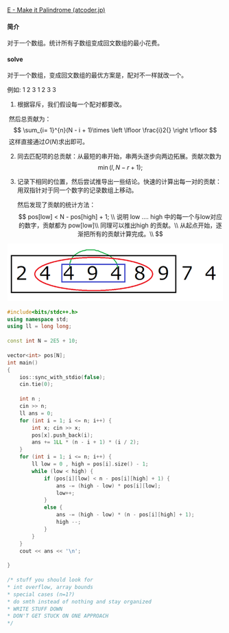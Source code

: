 [E - Make it Palindrome (atcoder.jp)](https://atcoder.jp/contests/abc290/tasks/abc290_e)

#### 简介

对于一个数组。统计所有子数组变成回文数组的最小花费。

#### solve

对于一个数组，变成回文数组的最优方案是，配对不一样就改一个。

例如:  1 2 3 1 2 3	$3$

1. 根据容斥，我们假设每一个配对都要改。

​		然后总贡献为：
$$
\sum_{i= 1}^{n}(N - i + 1)\times \left \lfloor \frac{i}2{}  \right \rfloor
$$
​		这样直接通过$O(N)$求出即可。

2. 同去匹配项的总贡献：从最短的串开始，串两头逐步向两边拓展。贡献次数为
   $$
   \min(l , N - r + 1);
   $$

3. 记录下相同的位置，然后尝试推导出一些结论。快速的计算出每一对的贡献：用双指针对于同一个数字的记录数组上移动。

   然后发现了贡献的统计方法：
   $$
   pos[low] < N - pos[high] + 1; \\
   说明 low .... high 中的每一个与low对应的数字，贡献都为 pow[low]\\
   同理可以推出high 的贡献。\\
   从起点开始，逐渐把所有的贡献计算完成。\\
   $$
   

![树上路径](%E6%A0%91%E4%B8%8A%E8%B7%AF%E5%BE%84.png)

```cpp
#include<bits/stdc++.h>
using namespace std;
using ll = long long;

const int N = 2E5 + 10;

vector<int> pos[N];
int main()
{
	ios::sync_with_stdio(false);
	cin.tie(0);

	int n ;
	cin >> n;
	ll ans = 0;
	for (int i = 1; i <= n; i++) {
		int x; cin >> x;
		pos[x].push_back(i);
		ans += 1LL * (n - i + 1) * (i / 2);
	}
	for (int i = 1; i <= n; i++) {
		ll low = 0 , high = pos[i].size() - 1;
		while (low < high) {
			if (pos[i][low] < n - pos[i][high] + 1) {
				ans -= (high - low) * pos[i][low];
				low++;
			}
			else {
				ans -= (high - low) * (n - pos[i][high] + 1);
				high --;
			}
		}
	}
	cout << ans << '\n';

}

/* stuff you should look for
* int overflow, array bounds
* special cases (n=1?)
* do smth instead of nothing and stay organized
* WRITE STUFF DOWN
* DON'T GET STUCK ON ONE APPROACH
*/
```

